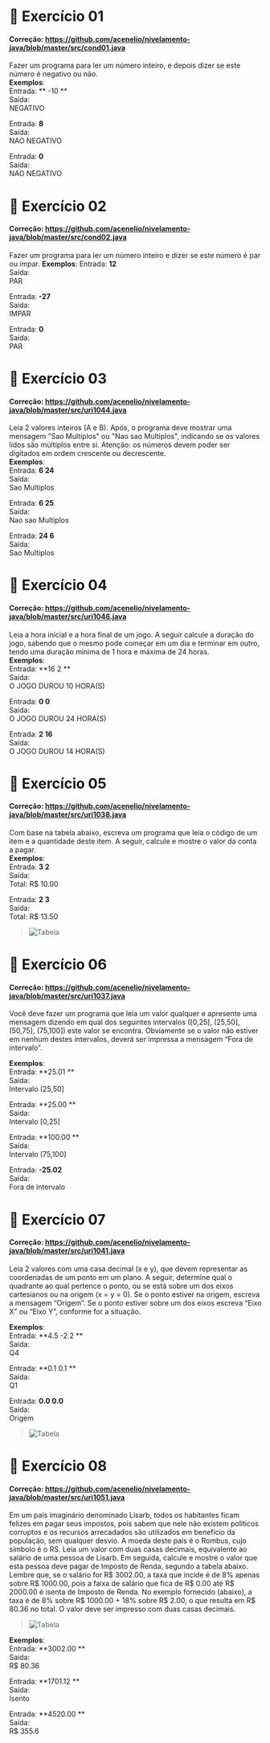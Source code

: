 # 📖 Exercício 01
#### Correção: https://github.com/acenelio/nivelamento-java/blob/master/src/cond01.java 
Fazer um programa para ler um número inteiro, e depois dizer se este número é negativo ou não.     
**Exemplos**:      
Entrada: ** -10 **     
Saída:     
NEGATIVO      

Entrada: **8**     
Saída:       
NAO NEGATIVO      

Entrada: **0**     
Saída:      
NAO NEGATIVO      
# 📖 Exercício 02 
#### Correção: https://github.com/acenelio/nivelamento-java/blob/master/src/cond02.java 
Fazer um programa para ler um número inteiro e dizer se este número é par ou ímpar. 
**Exemplos**: 
Entrada: **12**     
Saída:      
PAR      

Entrada: **-27**     
Saída:            
IMPAR      

Entrada: **0**     
Saída:      
PAR      
# 📖 Exercício 03 
#### Correção: https://github.com/acenelio/nivelamento-java/blob/master/src/uri1044.java 
Leia 2 valores inteiros (A e B). Após, o programa deve mostrar uma mensagem "Sao Multiplos" ou "Nao sao Multiplos", indicando se os valores lidos são múltiplos entre si. Atenção: os números devem poder ser digitados em ordem crescente ou decrescente.      
**Exemplos**:       
Entrada: **6 24**          
Saída:       
Sao Multiplos       

Entrada: **6 25**      
Saída:      
Nao sao Multiplos       

Entrada:  **24 6**      
Saída:      
Sao Multiplos       
# 📖 Exercício 04 
#### Correção: https://github.com/acenelio/nivelamento-java/blob/master/src/uri1046.java 
Leia a hora inicial e a hora final de um jogo. A seguir calcule a duração do jogo, sabendo que o mesmo pode começar em um dia e terminar em outro, tendo uma duração mínima de 1 hora e máxima de 24 horas.       
**Exemplos**:        
Entrada: **16 2 **       
Saída:        
O JOGO DUROU 10 HORA(S)        

Entrada: **0 0**       
Saída:        
O JOGO DUROU 24 HORA(S)        

Entrada: **2 16**       
Saída:        
O JOGO DUROU 14 HORA(S)       
# 📖 Exercício 05 
#### Correção: https://github.com/acenelio/nivelamento-java/blob/master/src/uri1038.java 
Com base na tabela abaixo, escreva um programa que leia o código de um item e a quantidade deste item. A seguir, calcule e mostre o valor da conta a pagar.        
**Exemplos**:            
Entrada:  **3 2**    
Saída:     
Total: R$ 10.00     

Entrada: **2 3**    
Saída:     
Total: R$ 13.50     
>![Tabela](https://resources.beecrowd.com.br/gallery/images/problems/UOJ_1038_pt.png)
# 📖 Exercício 06 
#### Correção: https://github.com/acenelio/nivelamento-java/blob/master/src/uri1037.java 
Você deve fazer um programa que leia um valor qualquer e apresente uma mensagem dizendo em qual dos seguintes intervalos ([0,25], (25,50], (50,75], (75,100]) este valor se encontra. Obviamente se o valor não estiver em nenhum destes intervalos, deverá ser impressa a mensagem “Fora de intervalo”.     

**Exemplos**:     
Entrada: **25.01 **     
Saída:      
Intervalo (25,50]      

Entrada: **25.00 **     
Saída:      
Intervalo [0,25]      

Entrada: **100.00 **     
Saída:      
Intervalo (75,100]      

Entrada: **-25.02**     
Saída:       
Fora de intervalo      
# 📖 Exercício 07 
#### Correção: https://github.com/acenelio/nivelamento-java/blob/master/src/uri1041.java 
Leia 2 valores com uma casa decimal (x e y), que devem representar as coordenadas de um ponto em um plano. A seguir, determine qual o quadrante ao qual pertence o ponto, ou se está sobre um dos eixos cartesianos ou na origem (x = y = 0). Se o ponto estiver na origem, escreva a mensagem “Origem”. Se o ponto estiver sobre um dos eixos escreva “Eixo X” ou “Eixo Y”, conforme for a situação.      

**Exemplos**:     
Entrada: **4.5 -2.2 **     
Saída:      
Q4      

Entrada: **0.1 0.1 **     
Saída:      
Q1      

Entrada: **0.0 0.0**     
Saída:      
 Origem           
>![Tabela](https://resources.beecrowd.com.br/gallery/images/problems/UOJ_1041.png)
# 📖 Exercício 08 
#### Correção: https://github.com/acenelio/nivelamento-java/blob/master/src/uri1051.java 
Em um país imaginário denominado Lisarb, todos os habitantes ficam felizes em pagar seus impostos, pois sabem que nele não existem políticos corruptos e os recursos arrecadados são utilizados em benefício da população, sem qualquer desvio. A moeda deste país é o Rombus, cujo símbolo é o RS. Leia um valor com duas casas decimais, equivalente ao salário de uma pessoa de Lisarb. Em seguida, calcule e mostre o valor que esta pessoa deve pagar de Imposto de Renda, segundo a tabela abaixo. Lembre que, se o salário for R$ 3002.00, a taxa que incide é de 8% apenas sobre R$ 1000.00, pois a faixa de salário que fica de R$ 0.00 até R$ 2000.00 é isenta de Imposto de Renda. No exemplo fornecido (abaixo), a taxa é de 8% sobre R$ 1000.00 + 18% sobre R$ 2.00, o que resulta em R$ 80.36 no total. O valor deve ser impresso com duas casas decimais.      
>![Tabela](https://resources.beecrowd.com.br/gallery/images/problems/UOJ_1051_pt.png)

**Exemplos**:     
Entrada: **3002.00 **     
Saída:      
R$ 80.36      

Entrada: **1701.12 **     
Saída:      
Isento      

Entrada: **4520.00 **     
Saída:      
R$ 355.6     
